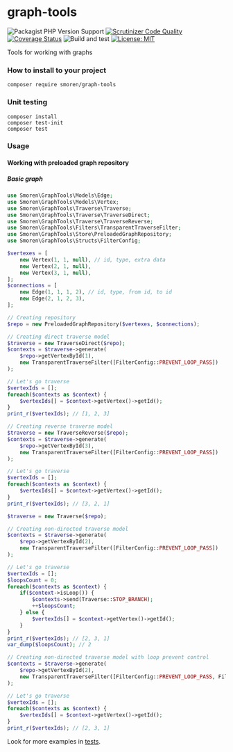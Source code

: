 # graph-tools

![Packagist PHP Version Support](https://img.shields.io/packagist/php-v/smoren/graph-tools)
[![Scrutinizer Code Quality](https://scrutinizer-ci.com/g/Smoren/graph-tools-php/badges/quality-score.png?b=master)](https://scrutinizer-ci.com/g/Smoren/graph-tools-php/?branch=master)
[![Coverage Status](https://coveralls.io/repos/github/Smoren/graph-tools-php/badge.svg?branch=master)](https://coveralls.io/github/Smoren/graph-tools-php?branch=master)
![Build and test](https://github.com/Smoren/graph-tools-php/actions/workflows/test_master.yml/badge.svg)
[![License: MIT](https://img.shields.io/badge/License-MIT-yellow.svg)](https://opensource.org/licenses/MIT)

Tools for working with graphs

### How to install to your project
```
composer require smoren/graph-tools
```

### Unit testing
```
composer install
composer test-init
composer test
```

### Usage

#### Working with preloaded graph repository

##### Basic graph

```php
use Smoren\GraphTools\Models\Edge;
use Smoren\GraphTools\Models\Vertex;
use Smoren\GraphTools\Traverse\Traverse;
use Smoren\GraphTools\Traverse\TraverseDirect;
use Smoren\GraphTools\Traverse\TraverseReverse;
use Smoren\GraphTools\Filters\TransparentTraverseFilter;
use Smoren\GraphTools\Store\PreloadedGraphRepository;
use Smoren\GraphTools\Structs\FilterConfig;

$vertexes = [
    new Vertex(1, 1, null), // id, type, extra data
    new Vertex(2, 1, null),
    new Vertex(3, 1, null),
];
$connections = [
    new Edge(1, 1, 1, 2), // id, type, from id, to id
    new Edge(2, 1, 2, 3),
];

// Creating repository
$repo = new PreloadedGraphRepository($vertexes, $connections);

// Creating direct traverse model
$traverse = new TraverseDirect($repo);
$contexts = $traverse->generate(
    $repo->getVertexById(1),
    new TransparentTraverseFilter([FilterConfig::PREVENT_LOOP_PASS])
);

// Let's go traverse
$vertexIds = [];
foreach($contexts as $context) {
    $vertexIds[] = $context->getVertex()->getId();
}
print_r($vertexIds); // [1, 2, 3]

// Creating reverse traverse model
$traverse = new TraverseReverse($repo);
$contexts = $traverse->generate(
    $repo->getVertexById(3),
    new TransparentTraverseFilter([FilterConfig::PREVENT_LOOP_PASS])
);

// Let's go traverse
$vertexIds = [];
foreach($contexts as $context) {
    $vertexIds[] = $context->getVertex()->getId();
}
print_r($vertexIds); // [3, 2, 1]

$traverse = new Traverse($repo);

// Creating non-directed traverse model
$contexts = $traverse->generate(
    $repo->getVertexById(2),
    new TransparentTraverseFilter([FilterConfig::PREVENT_LOOP_PASS])
);

// Let's go traverse
$vertexIds = [];
$loopsCount = 0;
foreach($contexts as $context) {
    if($context->isLoop()) {
        $contexts->send(Traverse::STOP_BRANCH);
        ++$loopsCount;
    } else {
        $vertexIds[] = $context->getVertex()->getId();
    }
}
print_r($vertexIds); // [2, 3, 1]
var_dump($loopsCount); // 2

// Creating non-directed traverse model with loop prevent control
$contexts = $traverse->generate(
    $repo->getVertexById(2),
    new TransparentTraverseFilter([FilterConfig::PREVENT_LOOP_PASS, FilterConfig::PREVENT_LOOP_HANDLE])
);

// Let's go traverse
$vertexIds = [];
foreach($contexts as $context) {
    $vertexIds[] = $context->getVertex()->getId();
}
print_r($vertexIds); // [2, 3, 1]
```

Look for more examples in [tests](https://github.com/Smoren/graph-tools-php/tree/master/tests/unit).
